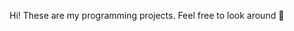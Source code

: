 
<!---
BenCoke12/BenCoke12 is a ✨ special ✨ repository because its `README.md` (this file) appears on your GitHub profile.
You can click the Preview link to take a look at your changes.
--->

Hi! These are my programming projects. Feel free to look around 🙂
